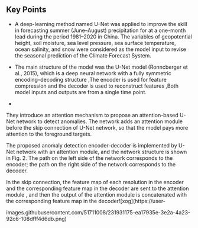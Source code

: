 
## Key Points

* A deep-learning method named U-Net was applied to improve the skill in forecasting summer (June–August) precipitation for at a one-month lead during the period 1981–2020 in China. The variables of geopotential height,
soil moisture, sea level pressure, sea surface temperature, ocean salinity, and snow were considered as the model input to revise the seasonal prediction of the Climate Forecast System.

* The main structure of the model was the U-Net model (Ronncberger et al., 2015), which is a deep neural network with a fully symmetric encoding–decoding   structure ,The encoder is used for feature compression and the decoder is used to reconstruct features ,Both model inputs and outputs are from a single time point.

* 


They introduce an attention mechanism to propose an attention-based U-Net network to detect anomalies. The network adds an attention module before the skip connection of U-Net network, so that the model pays more attention to the foreground targets.

The proposed anomaly detection encoder-decoder is implemented by U-Net network with an attention module, and the network structure is shown in Fig. 2. The path on the left side of the network corresponds to the encoder; the path on the right side of the network corresponds to the decoder.

In the skip connection, the feature map of each resolution in the encoder and the corresponding feature map in the decoder are sent to the attention module , and then the output of the attention module is concatenated with the corresponding feature map in the decoder![xog](https://user-

images.githubusercontent.com/51711008/231931175-ea17935e-3e2a-4a23-92c6-108dfff4d6db.png)
